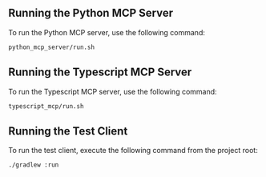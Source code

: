 ## Running the Python MCP Server

To run the Python MCP server, use the following command:

```bash
python_mcp_server/run.sh
```

## Running the Typescript MCP Server

To run the Typescript MCP server, use the following command:

```bash
typescript_mcp/run.sh
```

## Running the Test Client

To run the test client, execute the following command from the project root:

```bash
./gradlew :run
```
